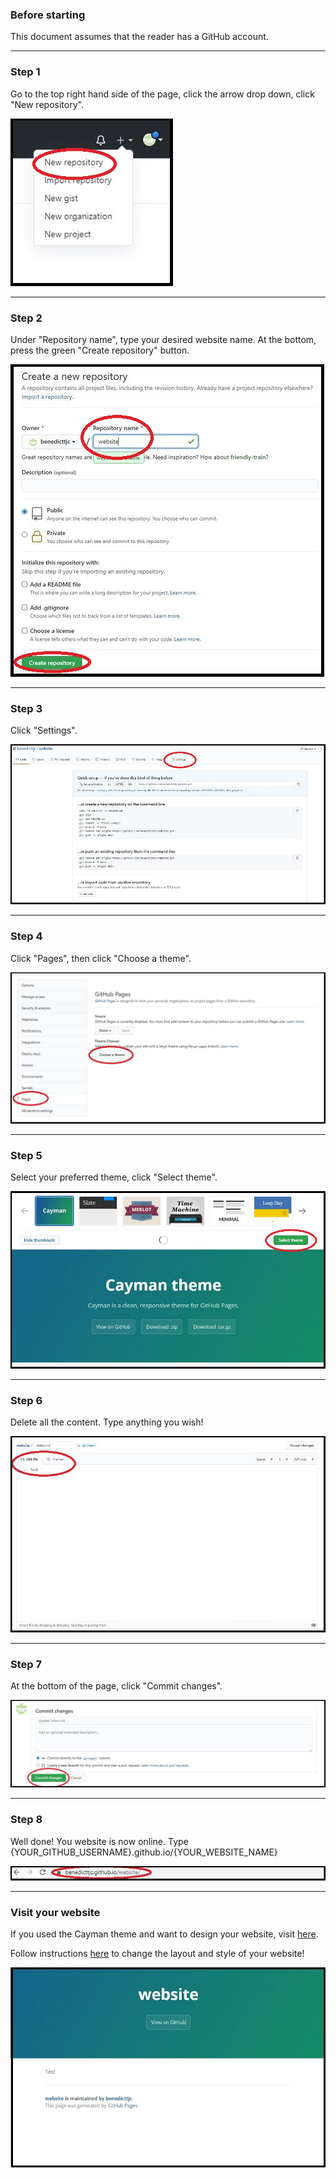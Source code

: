 ### Before starting
This document assumes that the reader has a GitHub account.

* * *
### Step 1
Go to the top right hand side of the page, click the arrow drop down, click "New repository".

![Step1](https://raw.githubusercontent.com/benedicttjc/website/gh-pages/Images/Capture1b.JPG)
* * *
### Step 2
Under "Repository name", type your desired website name. At the bottom, press the green "Create repository" button.

![Step2](https://raw.githubusercontent.com/benedicttjc/website/gh-pages/Images/Capture2b.JPG)
* * *
### Step 3
Click "Settings".

![Step3](https://raw.githubusercontent.com/benedicttjc/website/gh-pages/Images/Capture3b.JPG)
* * *
### Step 4
Click "Pages", then click "Choose a theme".

![Step4](https://raw.githubusercontent.com/benedicttjc/website/gh-pages/Images/Capture4b.JPG)
* * *
### Step 5
Select your preferred theme, click "Select theme".

![Step5](https://raw.githubusercontent.com/benedicttjc/website/gh-pages/Images/Capture5a.JPG)
* * *
### Step 6
Delete all the content. Type anything you wish!

![Step6](https://raw.githubusercontent.com/benedicttjc/website/gh-pages/Images/Capture6a.JPG)
* * *
### Step 7
At the bottom of the page, click "Commit changes".

![Step7](https://raw.githubusercontent.com/benedicttjc/website/gh-pages/Images/Capture7a.JPG)
* * *
### Step 8
Well done! You website is now online. Type {YOUR_GITHUB_USERNAME}.github.io/{YOUR_WEBSITE_NAME}

![Step8](https://raw.githubusercontent.com/benedicttjc/website/gh-pages/Images/Capture8a.JPG)
* * *
### Visit your website
If you used the Cayman theme and want to design your website, visit [here](https://github.com/pages-themes/cayman/blob/master/index.md).

Follow instructions [here](https://github.com/pages-themes/cayman) to change the layout and style of your website!

![Step9](https://raw.githubusercontent.com/benedicttjc/website/gh-pages/Images/Capture9a.JPG)
